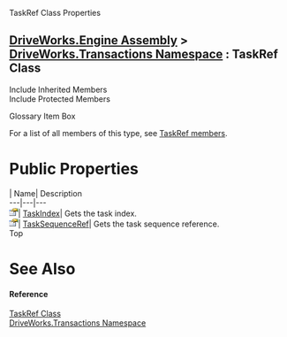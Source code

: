 TaskRef Class Properties   
  
[DriveWorks.Engine Assembly](topic2156.md) > [DriveWorks.Transactions Namespace](topic12835.md) : TaskRef Class  
---  
  
Include Inherited Members    
Include Protected Members    


Glossary Item Box

For a list of all members of this type, see [TaskRef members](topic13150.md).

# Public Properties

| Name| Description  
---|---|---  
![Public Property](dotnetimages/publicProperty.gif)| [TaskIndex](topic13157.md)| Gets the task index.   
![Public Property](dotnetimages/publicProperty.gif)| [TaskSequenceRef](topic13158.md)| Gets the task sequence reference.   
Top

# See Also

#### Reference

[TaskRef Class](topic13149.md)   
[DriveWorks.Transactions Namespace](topic12835.md)


